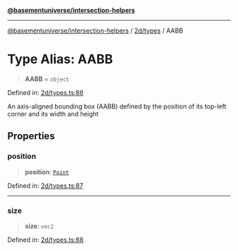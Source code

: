 [**@basementuniverse/intersection-helpers**](../../../README.md)

***

[@basementuniverse/intersection-helpers](../../../README.md) / [2d/types](../README.md) / AABB

# Type Alias: AABB

> **AABB** = `object`

Defined in: [2d/types.ts:86](https://github.com/basementuniverse/intersection-helpers/blob/a748c1cf3d5365b189253eb2878888a254b5c3a1/src/2d/types.ts#L86)

An axis-aligned bounding box (AABB) defined by the position of its top-left
corner and its width and height

## Properties

### position

> **position**: [`Point`](Point.md)

Defined in: [2d/types.ts:87](https://github.com/basementuniverse/intersection-helpers/blob/a748c1cf3d5365b189253eb2878888a254b5c3a1/src/2d/types.ts#L87)

***

### size

> **size**: `vec2`

Defined in: [2d/types.ts:88](https://github.com/basementuniverse/intersection-helpers/blob/a748c1cf3d5365b189253eb2878888a254b5c3a1/src/2d/types.ts#L88)
